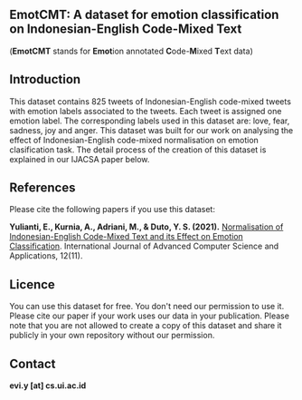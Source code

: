 ## EmotCMT: A dataset for emotion classification on Indonesian-English Code-Mixed Text  
(**EmotCMT** stands for **Emot**ion annotated **C**ode-**M**ixed **T**ext data)

## Introduction
This dataset contains 825 tweets of Indonesian-English code-mixed tweets with emotion labels associated to the tweets. Each tweet is assigned one emotion label. The corresponding labels used in this dataset are: love, fear, sadness, joy and anger. This dataset was built for our work on analysing the effect of Indonesian-English code-mixed normalisation on emotion clasification task. The detail process of the creation of this dataset is explained in our IJACSA paper below.

## References
Please cite the following papers if you use this dataset:

**Yulianti, E., Kurnia, A., Adriani, M., & Duto, Y. S. (2021).** <a href="https://thesai.org/Downloads/Volume12No11/Paper_77-Normalisation_of_Indonesian_English_Code_Mixed_Text.pdf">Normalisation of Indonesian-English Code-Mixed Text and its Effect on Emotion Classification</a>. International Journal of Advanced Computer Science and Applications, 12(11).

## Licence
You can use this dataset for free. You don't need our permission to use it. Please cite our paper if your work uses our data in your publication.
Please note that you are not allowed to create a copy of this dataset and share it publicly in your own repository without our permission.

## Contact
**evi.y [at] cs.ui.ac.id**
